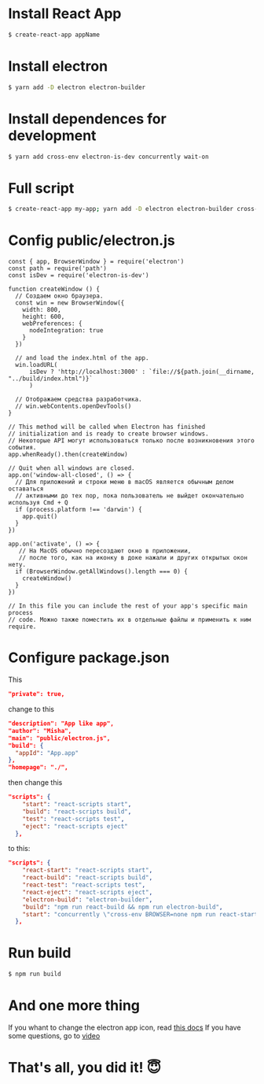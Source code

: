# Install React App
```sh
$ create-react-app appName
```
# Install electron
```sh
$ yarn add -D electron electron-builder
```
# Install dependences for development
```sh
$ yarn add cross-env electron-is-dev concurrently wait-on
```
# Full script
```sh
$ create-react-app my-app; yarn add -D electron electron-builder cross-env electron-is-dev concurrently wait-on 
```
# Config public/electron.js
``` JS
const { app, BrowserWindow } = require('electron')
const path = require('path')
const isDev = require('electron-is-dev')

function createWindow () {
  // Создаем окно браузера.
  const win = new BrowserWindow({
    width: 800,
    height: 600,
    webPreferences: {
      nodeIntegration: true
    }
  })

  // and load the index.html of the app.
  win.loadURL(
      isDev ? 'http://localhost:3000' : `file://${path.join(__dirname, "../build/index.html")}`
      )

  // Отображаем средства разработчика.
  // win.webContents.openDevTools()
}

// This method will be called when Electron has finished
// initialization and is ready to create browser windows.
// Некоторые API могут использоваться только после возникновения этого события.
app.whenReady().then(createWindow)

// Quit when all windows are closed.
app.on('window-all-closed', () => {
  // Для приложений и строки меню в macOS является обычным делом оставаться
  // активными до тех пор, пока пользователь не выйдет окончательно используя Cmd + Q
  if (process.platform !== 'darwin') {
    app.quit()
  }
})

app.on('activate', () => {
   // На MacOS обычно пересоздают окно в приложении,
   // после того, как на иконку в доке нажали и других открытых окон нету.
  if (BrowserWindow.getAllWindows().length === 0) {
    createWindow()
  }
})

// In this file you can include the rest of your app's specific main process
// code. Можно также поместить их в отдельные файлы и применить к ним require.
```
# Configure package.json 
This
```json
"private": true,
``` 
change to this
```json
"description": "App like app",
"author": "Misha",
"main": "public/electron.js",
"build": {
  "appId": "App.app"
},
"homepage": "./",
``` 
then change this
``` json
"scripts": {
    "start": "react-scripts start",
    "build": "react-scripts build",
    "test": "react-scripts test",
    "eject": "react-scripts eject"
  },
```
to this:
```json
"scripts": {
    "react-start": "react-scripts start",
    "react-build": "react-scripts build",
    "react-test": "react-scripts test",
    "react-eject": "react-scripts eject",
    "electron-build": "electron-builder",
    "build": "npm run react-build && npm run electron-build",
    "start": "concurrently \"cross-env BROWSER=none npm run react-start\" \"wait-on http://localhost:3000 && electron .\""
  },
```
# Run build
```sh
$ npm run build
```
# And one more thing
If you whant to change the electron app icon, read [this docs](https://medium.com/fantageek/changing-electron-app-icon-acf26906c5ad)
If you have some questions, go to [video](https://www.youtube.com/watch?v=Cdu2O6o2DCg)
# That's all, you did it! 😇
